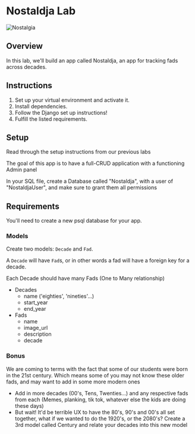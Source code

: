 # Nostaldja Lab

![Nostalgia](https://www.zocalopublicsquare.org/wp-content/uploads/2022/02/nostalgia-L.jpg)

## Overview

In this lab, we'll build an app called Nostaldja, an app for tracking fads across decades.

## Instructions


1. Set up your virtual environment and activate it.
1. Install dependencies.
1. Follow the Django set up instructions!
1. Fulfill the listed requirements.



## Setup

Read through the setup instructions from our previous labs

The goal of this app is to have a full-CRUD application with a functioning Admin panel

In your SQL file, create a Database called "Nostaldja", with a user of "NostaldjaUser", and make sure to grant them all permissions

## Requirements

 You'll need to create a new psql database for your app.

### Models

Create two models: `Decade` and `Fad`.

A `Decade` will have `Fad`s, or in other words a fad will have a foreign key for
a decade.

Each Decade should have many Fads (One to Many relationship)

- Decades
  - name ('eighties', 'nineties'...)
  - start_year
  - end_year
- Fads
  - name
  - image_url
  - description
  - decade

### Bonus 

We are coming to terms with the fact that some of our students were born in the 21st century. Which means some of you may not know these older fads, and may want to add in some more modern ones

- Add in more decades (00's, Tens, Twenties...) and any respective fads from each (Memes, planking, tik tok, whatever else the kids are doing these days)
- But wait! It'd be terrible UX to have the 80's, 90's and 00's all set together, what if we wanted to do the 1920's, or the 2080's? Create a 3rd model called Century and relate your decades into this new model

